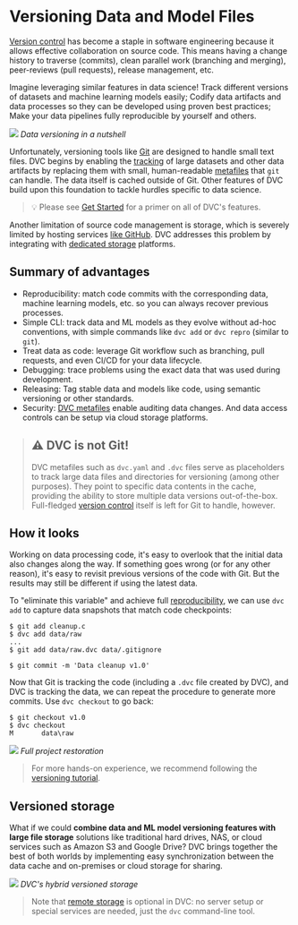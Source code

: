 # Versioning Data and Model Files

[Version control](https://en.wikipedia.org/wiki/Version_control) has become a
staple in software engineering because it allows effective collaboration on
source code. This means having a change history to traverse (commits), clean
parallel work (branching and merging), peer-reviews (pull requests), release
management, etc.

Imagine leveraging similar features in data science! Track different versions of
datasets and machine learning models easily; Codify data artifacts and data
processes so they can be developed using proven best practices; Make your data
pipelines fully reproducible by yourself and others.

![](/img/404) _Data versioning in a nutshell_

Unfortunately, versioning tools like [Git](https://git-scm.com/) are designed to
handle small text files. DVC begins by enabling the [tracking](#how-it-looks) of
large datasets and other <abbr>data artifacts</abbr> by replacing them with
small, human-readable [metafiles](/doc/user-guide/dvc-files-and-directories)
that `git` can handle. The data itself is <abbr>cached</abbr> outside of Git.
Other features of DVC build upon this foundation to tackle hurdles specific to
data science.

> 💡 Please see [Get Started](/doc/start) for a primer on all of DVC's features.

Another limitation of source code management is storage, which is severely
limited by hosting services
[like GitHub](https://docs.github.com/en/github/managing-large-files/what-is-my-disk-quota).
DVC addresses this problem by integrating with
[dedicated storage](#versioned-storage) platforms.

## Summary of advantages

- Reproducibility: match code commits with the corresponding data, machine
  learning models, etc. so you can always recover previous processes.
- Simple CLI: track data and ML models as they evolve without ad-hoc
  conventions, with simple commands like `dvc add` or `dvc repro` (similar to
  `git`).
- Treat data as code: leverage Git workflow such as branching, pull requests,
  and even CI/CD for your data lifecycle.
- Debugging: trace problems using the exact data that was used during
  development.
- Releasing: Tag stable data and models like code, using semantic versioning or
  other standards.
- Security: [DVC metafiles](/doc/user-guide/dvc-files-and-directories) enable
  auditing data changes. And data access controls can be setup via cloud storage
  platforms.

> ## ⚠️ DVC is not Git!
>
> DVC metafiles such as `dvc.yaml` and `.dvc` files serve as placeholders to
> track large data files and directories for versioning (among other purposes).
> They point to specific data contents in the <abbr>cache</abbr>, providing the
> ability to store multiple data versions out-of-the-box. Full-fledged
> [version control](https://git-scm.com/book/en/v2/Getting-Started-About-Version-Control)
> itself is left for Git to handle, however.

## How it looks

Working on data processing code, it's easy to overlook that the initial data
also changes along the way. If something goes wrong (or for any other reason),
it's easy to revisit previous versions of the code with Git. But the results may
still be different if using the latest data.

To "eliminate this variable" and achieve full
[reproducibility](/doc/start/data-pipelines), we can use `dvc add` to capture
data snapshots that match code checkpoints:

```dvc
$ git add cleanup.c
$ dvc add data/raw
...
$ git add data/raw.dvc data/.gitignore

$ git commit -m 'Data cleanup v1.0'
```

Now that Git is tracking the code (including a `.dvc` file created by DVC), and
DVC is tracking the data, we can repeat the procedure to generate more commits.
Use `dvc checkout` to go back:

```dvc
$ git checkout v1.0
$ dvc checkout
M       data\raw
```

![](/img/versioning.png) _Full project restoration_

> For more hands-on experience, we recommend following the
> [versioning tutorial](/doc/use-cases/versioning-data-and-model-files).

## Versioned storage

What if we could **combine data and ML model versioning features with large file
storage** solutions like traditional hard drives, NAS, or cloud services such as
Amazon S3 and Google Drive? DVC brings together the best of both worlds by
implementing easy synchronization between the data <abbr>cache</abbr> and
on-premises or cloud storage for sharing.

![](/img/model-versioning-diagram.png) _DVC's hybrid versioned storage_

> Note that [remote storage](/doc/command-reference/remote) is optional in DVC:
> no server setup or special services are needed, just the `dvc` command-line
> tool.

